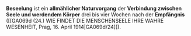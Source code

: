 
**Beseelung** ist ein **allmählicher Naturvorgang** der **Verbindung zwischen Seele und werdendem Körper** drei bis vier Wochen nach der **Empfängnis** ([[GA069d (24.) WIE FINDET DIE MENSCHENSEELE IHRE WAHRE WESENHEIT, Prag, 16. April 1914|GA069d/24]]).

